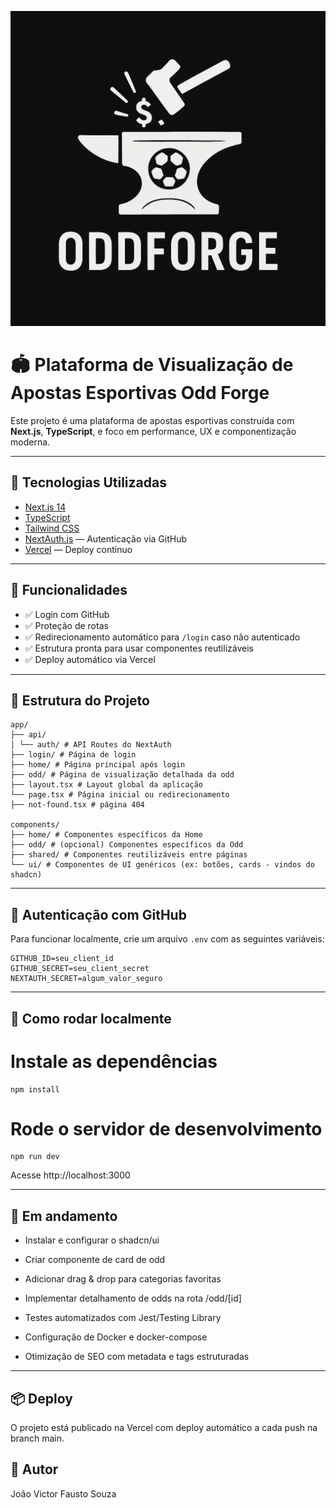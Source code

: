 ![Logotipo da OddForge](public/images/logotipo.png)

# 🏟️ Plataforma de Visualização de Apostas Esportivas Odd Forge

Este projeto é uma plataforma de apostas esportivas construída com **Next.js**, **TypeScript**, e foco em performance, UX e componentização moderna.

---

## 🚀 Tecnologias Utilizadas

- [Next.js 14](https://nextjs.org/)
- [TypeScript](https://www.typescriptlang.org/)
- [Tailwind CSS](https://tailwindcss.com/)
- [NextAuth.js](https://next-auth.js.org/) — Autenticação via GitHub
- [Vercel](https://vercel.com/) — Deploy contínuo

---

## 🧩 Funcionalidades

- ✅ Login com GitHub
- ✅ Proteção de rotas
- ✅ Redirecionamento automático para `/login` caso não autenticado
- ✅ Estrutura pronta para usar componentes reutilizáveis
- ✅ Deploy automático via Vercel

---

## 📁 Estrutura do Projeto

```
app/
├── api/
│ └── auth/ # API Routes do NextAuth
├── login/ # Página de login
├── home/ # Página principal após login
├── odd/ # Página de visualização detalhada da odd
├── layout.tsx # Layout global da aplicação
└── page.tsx # Página inicial ou redirecionamento
├── not-found.tsx # página 404

components/
├── home/ # Componentes específicos da Home
├── odd/ # (opcional) Componentes específicos da Odd
├── shared/ # Componentes reutilizáveis entre páginas
└── ui/ # Componentes de UI genéricos (ex: botões, cards - vindos do shadcn)
```

---

## 🔐 Autenticação com GitHub

Para funcionar localmente, crie um arquivo `.env` com as seguintes variáveis:

```env
GITHUB_ID=seu_client_id
GITHUB_SECRET=seu_client_secret
NEXTAUTH_SECRET=algum_valor_seguro
```

---

## 🧪 Como rodar localmente

# Instale as dependências

```
npm install
```

# Rode o servidor de desenvolvimento

```
npm run dev
```

Acesse http://localhost:3000

---

## 🧱 Em andamento

- Instalar e configurar o shadcn/ui

- Criar componente de card de odd

- Adicionar drag & drop para categorias favoritas

- Implementar detalhamento de odds na rota /odd/[id]

- Testes automatizados com Jest/Testing Library

- Configuração de Docker e docker-compose

- Otimização de SEO com metadata e tags estruturadas

---

## 📦 Deploy

O projeto está publicado na Vercel com deploy automático a cada push na branch main.

## 🧠 Autor

João Victor Fausto Souza
